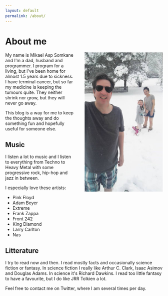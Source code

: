 ```yaml
---
layout: default
permalink: /about/
---
```


# About me


<img align="right" style="width: 250px; margin-left: 30px;" src="/assets/img/familjen.jpg">
My name is Mikael Asp Somkane and I'm a dad, husband and programmer. I program
for a living, but I've been home for almost 1.5 years due to sickness. I have
terminal cancer, but so far my medicine is keeping the tumours quite. They
neither shrink nor grow, but they will never go away. 

This blog is a way for me to keep the thoughts away and do something fun and
hopefully useful for someone else.

## Music

I listen a lot to music and I listen to everything from Techno to Heavy Metal
with some progressive rock, hip-hop and jazz in between.

I especially love these artists:

* Pink Floyd
* Adam Beyer
* Extreme
* Frank Zappa
* Front 242
* King Diamond
* Larry Carlton
* Nas

## Litterature

I try to read now and then. I read mostly facts and occasionally science fiction
or fantasy. In science fiction I really like Arthur C. Clark, Isaac Asimov and
Douglas Adams. In science it's Richard Dawkins. I read too little fantasy to
have a favourite, but I do like JRR Tolkien a lot.



Feel free to contact me on Twitter, where I am several times per day.

<div style="clear:both;"></div>

